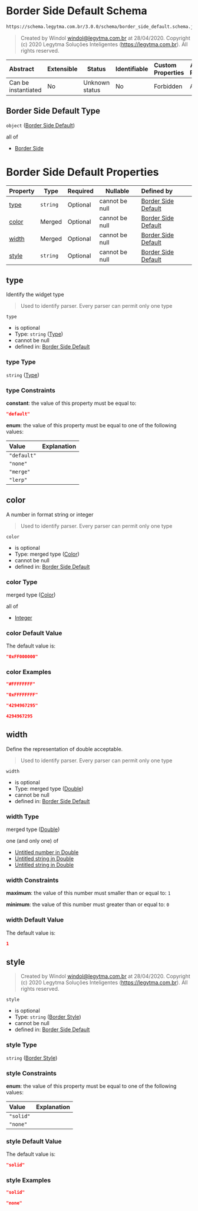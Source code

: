 # Border Side Default Schema

```txt
https://schema.legytma.com.br/3.0.0/schema/border_side_default.schema.json
```




> Created by Windol [windol@legytma.com.br](mailto:windol@legytma.com.br) at 28/04/2020.
> Copyright (c) 2020 Legytma Soluções Inteligentes (<https://legytma.com.br>). All rights reserved.
>

| Abstract            | Extensible | Status         | Identifiable | Custom Properties | Additional Properties | Access Restrictions | Defined In                                                                                          |
| :------------------ | ---------- | -------------- | ------------ | :---------------- | --------------------- | ------------------- | --------------------------------------------------------------------------------------------------- |
| Can be instantiated | No         | Unknown status | No           | Forbidden         | Allowed               | none                | [border_side_default.schema.json](../schema/border_side_default.schema.json) |

## Border Side Default Type

`object` ([Border Side Default](border_side_default.md))

all of

-   [Border Side](border_default-properties-border-side.md)

# Border Side Default Properties

| Property        | Type     | Required | Nullable       | Defined by                                                                                                                                                       |
| :-------------- | -------- | -------- | -------------- | :--------------------------------------------------------------------------------------------------------------------------------------------------------------- |
| [type](#type)   | `string` | Optional | cannot be null | [Border Side Default](border_side_default-properties-type.md) |
| [color](#color) | Merged   | Optional | cannot be null | [Border Side Default](app_bar_theme-properties-color.md)                   |
| [width](#width) | Merged   | Optional | cannot be null | [Border Side Default](app_bar_theme-properties-double.md)                 |
| [style](#style) | `string` | Optional | cannot be null | [Border Side Default](border_all-properties-border-style.md)        |

## type

Identify the widget type


> Used to identify parser. Every parser can permit only one type
>

`type`

-   is optional
-   Type: `string` ([Type](border_side_default-properties-type.md))
-   cannot be null
-   defined in: [Border Side Default](border_side_default-properties-type.md)

### type Type

`string` ([Type](border_side_default-properties-type.md))

### type Constraints

**constant**: the value of this property must be equal to:

```json
"default"
```

**enum**: the value of this property must be equal to one of the following values:

| Value       | Explanation |
| :---------- | ----------- |
| `"default"` |             |
| `"none"`    |             |
| `"merge"`   |             |
| `"lerp"`    |             |

## color

A number in format string or integer


> Used to identify parser. Every parser can permit only one type
>

`color`

-   is optional
-   Type: merged type ([Color](app_bar_theme-properties-color.md))
-   cannot be null
-   defined in: [Border Side Default](app_bar_theme-properties-color.md)

### color Type

merged type ([Color](app_bar_theme-properties-color.md))

all of

-   [Integer](color-allof-integer.md)

### color Default Value

The default value is:

```json
"0xFF000000"
```

### color Examples

```json
"#FFFFFFFF"
```

```json
"0xFFFFFFFF"
```

```json
"4294967295"
```

```json
4294967295
```

## width

Define the representation of double acceptable.


> Used to identify parser. Every parser can permit only one type
>

`width`

-   is optional
-   Type: merged type ([Double](app_bar_theme-properties-double.md))
-   cannot be null
-   defined in: [Border Side Default](app_bar_theme-properties-double.md)

### width Type

merged type ([Double](app_bar_theme-properties-double.md))

one (and only one) of

-   [Untitled number in Double](double-oneof-0.md)
-   [Untitled string in Double](double-oneof-1.md)
-   [Untitled string in Double](double-oneof-2.md)

### width Constraints

**maximum**: the value of this number must smaller than or equal to: `1`

**minimum**: the value of this number must greater than or equal to: `0`

### width Default Value

The default value is:

```json
1
```

## style




> Created by Windol [windol@legytma.com.br](mailto:windol@legytma.com.br) at 28/04/2020.
> Copyright (c) 2020 Legytma Soluções Inteligentes (<https://legytma.com.br>). All rights reserved.
>

`style`

-   is optional
-   Type: `string` ([Border Style](border_all-properties-border-style.md))
-   cannot be null
-   defined in: [Border Side Default](border_all-properties-border-style.md)

### style Type

`string` ([Border Style](border_all-properties-border-style.md))

### style Constraints

**enum**: the value of this property must be equal to one of the following values:

| Value     | Explanation |
| :-------- | ----------- |
| `"solid"` |             |
| `"none"`  |             |

### style Default Value

The default value is:

```json
"solid"
```

### style Examples

```json
"solid"
```

```json
"none"
```
